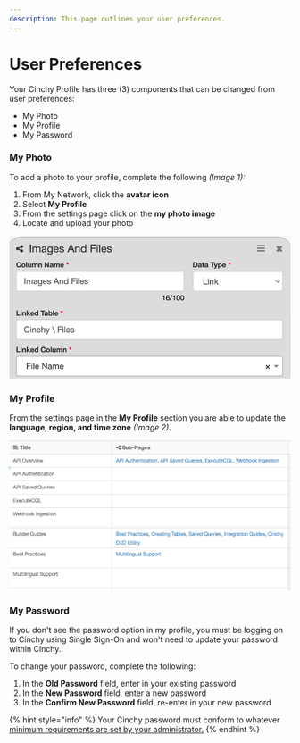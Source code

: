 ```yaml
---
description: This page outlines your user preferences.
---
```


# User Preferences

Your Cinchy Profile has three (3) components that can be changed from user preferences:

- ​My Photo​
- ​My Profile​
- ​My Password​

### My Photo <a href="#my-photo" id="my-photo"></a>

To add a photo to your profile, complete the following _(Image 1):_

1. From My Network, click the **avatar icon**
2. Select **My Profile**
3. From the settings page click on the **my photo image**
4. Locate and upload your photo

![Image 1: Uploading your photo](<../../../.gitbook/assets/image (63).png>)

### My Profile <a href="#my-profile" id="my-profile"></a>

From the settings page in the **My Profile** section you are able to update the **language, region, and time zone** _(Image 2)._

![Image 2: My Profile](<../../../.gitbook/assets/image (595).png>)

### My Password <a href="#my-password" id="my-password"></a>

If you don't see the password option in my profile, you must be logging on to Cinchy using Single Sign-On and won't need to update your password within Cinchy.​

To change your password, complete the following:

1. In the **Old Password** field, enter in your existing password
2. In the **New Password** field, enter a new password
3. In the **Confirm New Password** field, re-enter in your new password

{% hint style="info" %}
Your Cinchy password must conform to whatever [minimum requirements are set by your administrator.](../../additional-guides/system-properties.md#minimum-password-length)
{% endhint %}
